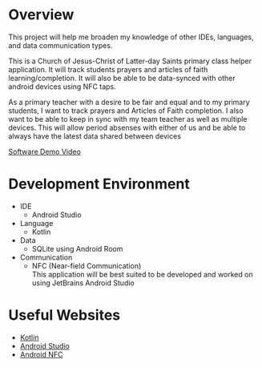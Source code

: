 # Overview

This project will help me broaden my knowledge of other IDEs, languages, and data communication types.

This is a Church of Jesus-Christ of Latter-day Saints primary class helper application. It will track students prayers and articles of faith learning/completion. It will also be able to be data-synced with other android devices using NFC taps.

As a primary teacher with a desire to be fair and equal and to my primary students, I want to track prayers and Articles of Faith completion. I also want to be able to keep in sync with my team teacher as well as multiple devices. This will allow period absenses with either of us and be able to always have the latest data shared between devices

[Software Demo Video](https://youtu.be/m_0hweGCUBg)

# Development Environment

* IDE
  * Android Studio
* Language
  * Kotlin
* Data
  * SQLite using Android Room
* Communication
  * NFC (Near-field Communication)  
This application will be best suited to be developed and worked on using JetBrains Android Studio

# Useful Websites

* [Kotlin](https://kotlinlang.org/docs/getting-started.html)
* [Android Studio](https://developer.android.com/studio)
* [Android NFC](https://developer.android.com/develop/connectivity/nfc/nfc)
